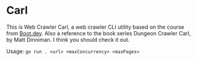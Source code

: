 # Carl

This is Web Crawler Carl, a web crawler CLI utility based on the course from [Boot.dev](boot.dev).
Also a reference to the book series Dungeon Crawler Carl, by Matt Dinniman. I think you should check it out.

Usage: `go run . <url> <maxConcurrency> <maxPages>`